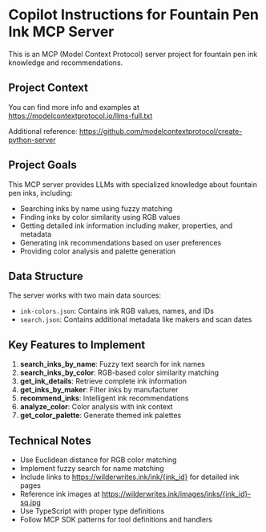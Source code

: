 # Copilot Instructions for Fountain Pen Ink MCP Server

<!-- Use this file to provide workspace-specific custom instructions to Copilot. For more details, visit https://code.visualstudio.com/docs/copilot/copilot-customization#_use-a-githubcopilotinstructionsmd-file -->

This is an MCP (Model Context Protocol) server project for fountain pen ink knowledge and recommendations.

## Project Context

You can find more info and examples at https://modelcontextprotocol.io/llms-full.txt

Additional reference: https://github.com/modelcontextprotocol/create-python-server

## Project Goals

This MCP server provides LLMs with specialized knowledge about fountain pen inks, including:

- Searching inks by name using fuzzy matching
- Finding inks by color similarity using RGB values
- Getting detailed ink information including maker, properties, and metadata
- Generating ink recommendations based on user preferences
- Providing color analysis and palette generation

## Data Structure

The server works with two main data sources:

- `ink-colors.json`: Contains ink RGB values, names, and IDs
- `search.json`: Contains additional metadata like makers and scan dates

## Key Features to Implement

1. **search_inks_by_name**: Fuzzy text search for ink names
2. **search_inks_by_color**: RGB-based color similarity matching
3. **get_ink_details**: Retrieve complete ink information
4. **get_inks_by_maker**: Filter inks by manufacturer
5. **recommend_inks**: Intelligent ink recommendations
6. **analyze_color**: Color analysis with ink context
7. **get_color_palette**: Generate themed ink palettes

## Technical Notes

- Use Euclidean distance for RGB color matching
- Implement fuzzy search for name matching
- Include links to https://wilderwrites.ink/ink/{ink_id} for detailed ink pages
- Reference ink images at https://wilderwrites.ink/images/inks/{ink_id}-sq.jpg
- Use TypeScript with proper type definitions
- Follow MCP SDK patterns for tool definitions and handlers
